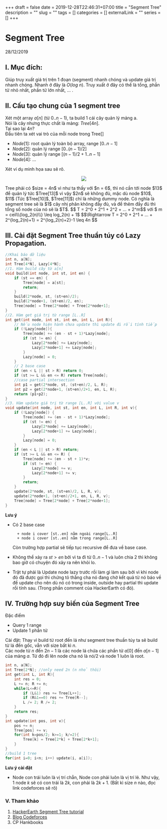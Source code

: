 +++ 
draft = false
date = 2019-12-28T22:46:31+07:00
title = "Segment Tree"
description = ""
slug = "" 
tags = []
categories = []
externalLink = ""
series = []
+++
# Segment Tree
28/12/2019

## I. Mục đích:
Giúp truy xuất giá trị trên 1 đoạn (segment) nhanh chóng và update giá trị nhanh chóng. Nhanh ở đây là $O(log\ n)$. Truy xuất ở đây có thể là tổng, phần tử nhỏ nhất, phần tử lớn nhất, ... .  

## II. Cấu tạo chung của 1 segment tree  
Xét một array $a[n]$ (từ $0..n-1$), ta build $1$ cái cây quản lý mảng a.  
Nói là cây nhưng thực chất là mảng: $Tree[4n]$.  
Tại sao lại $4n$?    
Đầu tiên ta xét vai trò của mỗi node trong Tree[]  

- $Node[1]$: root quản lý toàn bộ array, range $[0..n-1]$  
- $Node[2]$: quản lý range $[0..(n-1)/2]$  
- $Node[3]$: quản lý range $[(n-1)/2+1..n-1]$  
- $Node[4]$: ...  

Xét ví dụ minh họa sau sẽ rõ.
<p align="center">
<img src="/imgs/segment.jpg">
</p>
Tree phải có $size = 4n$ vì như ta thấy với $n = 6$, thì nó cần tới node $13$ để quản lý tức $Tree[13]$ vì vậy $2n$ sẽ không đủ, mặc dù node $10$, $11$ (Tức $Tree[10]$, $Tree[11]$) chỉ là những dummy node. Có nghĩa là segment tree sẽ là $1$ cây nhị phân không đầy đủ, và để thêm đầy đủ thì tổng số node của nó sẽ là $T$.  
$$ T = 2^0 + 2^1 + 2^2 + ... + 2^m$$ với $ m = ceil\\{log_2(n)\\} \leq log_2(n) + 1$
$$\Rightarrow T = 2^0 + 2^1 + ... + 2^{log_2(n)+1} = 2^{log_2(n)+2}-1 \leq 4n $$

## III. Cài đặt Segment Tree thuần túy có Lazy Propagation.  
```cpp
//Khai báo dữ liệu
int n, a[N];
int Tree[4*N], Lazy[4*N];
//1. Hàm build cây từ a[n]
void build(int node, int st, int en) {
    if (st == en) {
        Tree[node] = a[st];
        return;
    }
    build(2*node, st, (st+en)/2);
    build(2*node+1, (st+en)/2, en);
    Tree[node] = Tree[2*node] + Tree[2*node+1];
}
//2. Hàm get giá trị từ range [L..R]
int get(int node, int st, int en, int L, int R){
    // Nếu node hiện hành chưa update thì update đi rồi tính tiếp
    if (!Lazy[node]){
        Tree[node] += (en - st + 1)*Lazy[node];
        if (st != en) {
            Lazy[2*node] += Lazy[node];
            Lazy[2*node+1] += Lazy[node];
        }
        Lazy[node] = 0;
    }
    // 2 base case
    if (en < L || st > R) return 0;
    if (st >= L && en <= R) return Tree[node];
    //case partial intersection
    int p1 = get(2*node, st, (st+en)/2, L, R);
    int p2 = get(2*node+1, (st+en)/2+1, en, L, R);
    return (p1+p2);
}
//3. Hàm update giá trị từ range [L..R] với value v
void update(int node, int st, int en, int L, int R, int v){
    if (!Lazy[node]) {
        Tree[node] += (en - st + 1)*Lazy[node];
        if (st != en) {
            Lazy[2*node] += Lazy[node];
            Lazy[2*node+1] += Lazy[node];
        }
        Lazy[node] = 0;
    }
    if (en < L || st > R) return;
    if (st >= L && en <= R) {
        Tree[node] += (en - st + 1)*v;
        if (st != en) {
            Lazy[2*node] += v;
            Lazy[2*node+1] += v;
        }
        return;
    }
    update(2*node, st, (st+en)/2, L, R, v);
    update(2*node+1, (st+en)/2+1, en, L, R, v);
    Tree[node] = Tree[2*node] + Tree[2*node+1];
}
```
**Lưu ý**  

- Có $2$ base case

        + node i cover [st..en] nằm ngoài range[L..R]
        + node i cover [st..en] nằm trong range[L..R]  
    Còn trường hợp partial sẽ tiếp tục recursive để đưa về base case.  
- Không thể xảy ra $st > en$ bởi vì ta đi từ $0..n-1$ và luôn chia $2$ thì không bao giờ có chuyện đó xảy ra nên khỏi lo.  
- Trật tự phải là Update node lazy trước rồi làm gì làm sau bởi vì khi node đó đã được gọi thì chứng tỏ thằng cha nó đang chờ kết quả từ nó báo về đề update cho nên dù nó có trong inside, outside hay partial thì update rồi tính sau. (Trong phần comment của HackerEarth có đó).  

## IV. Trường hợp suy biến của Segment Tree
Đặc điểm  

- Query 1 range  
- Update 1 phần tử  

Cài đặt: Thay vì build từ root đến lá như segment tree thuần túy ta sẽ build từ lá đến gốc, vẫn với size bất kì $n$.  
Các node từ $n$ đến $2n-1$ là các node lá chứa các phần tử $a[0]$ đến $a[n-1]$ của mảng $a$. Từ đó đi lên node cha nó là nó/2 và node 1 luôn là root.  
```cpp
int n, a[N];
int Tree[2*N]; //only need 2n (n nhỏ thôi)
int get(int L, int R){
    int res = 0;
    L += n; R += n;
    while(L<=R){
        if (L&1) res += Tree[L++];
        if (R&1==0) res += Tree[R--];
        L /= 2; R /= 2;
    }
    return res;
}
int update(int pos, int v){
    pos += n;
    Tree[pos] += v;
    for(int k=pos/2; k>=1; k/=2){
        Tree[k] = Tree[2*k] + Tree[2*k+1];
    }
}
//build 1 tree
for(int i=0; i<n; i++) update(i, a[i]);
``` 
**Lưu ý cài đặt**  
- Node con trái luôn là vị trí chẵn, Node con phải luôn là vị trí lẻ.
Như vậy, $1$ node $k$ sẽ có con trái là $2k$, con phải là $2k+1$. (Bất kì size $n$ nào, đọc link codeforces sẽ rõ)  

### V. Tham khảo
1. [HackerEarth Segment Tree tutorial](https://www.hackerearth.com/practice/notes/segment-tree-and-lazy-propagation/)
2. [Blog Codeforces](https://codeforces.com/blog/entry/18051)
3. CP Hankbooks